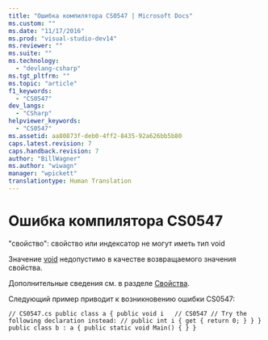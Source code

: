 ```yaml
---
title: "Ошибка компилятора CS0547 | Microsoft Docs"
ms.custom: ""
ms.date: "11/17/2016"
ms.prod: "visual-studio-dev14"
ms.reviewer: ""
ms.suite: ""
ms.technology: 
  - "devlang-csharp"
ms.tgt_pltfrm: ""
ms.topic: "article"
f1_keywords: 
  - "CS0547"
dev_langs: 
  - "CSharp"
helpviewer_keywords: 
  - "CS0547"
ms.assetid: aa80873f-deb0-4ff2-8435-92a626bb5b80
caps.latest.revision: 7
caps.handback.revision: 7
author: "BillWagner"
ms.author: "wiwagn"
manager: "wpickett"
translationtype: Human Translation
---
```

# Ошибка компилятора CS0547
"свойство": свойство или индексатор не могут иметь тип void  
  
 Значение [void](../../csharp/language-reference/keywords/void.md) недопустимо в качестве возвращаемого значения свойства.  
  
 Дополнительные сведения см. в разделе [Свойства](../../csharp/programming-guide/classes-and-structs/properties.md).  
  
 Следующий пример приводит к возникновению ошибки CS0547:  
  
```  
// CS0547.cs public class a { public void i   // CS0547 // Try the following declaration instead: // public int i { get { return 0; } } } public class b : a { public static void Main() { } }  
```